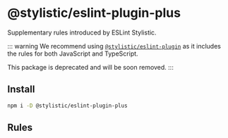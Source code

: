 # @stylistic/eslint-plugin-plus

Supplementary rules introduced by ESLint Stylistic.

::: warning
We recommend using [`@stylistic/eslint-plugin`](/packages/default) as it includes the rules for both JavaScript and TypeScript.

This package is deprecated and will be soon removed.
:::

## Install

```sh
npm i -D @stylistic/eslint-plugin-plus
```

## Rules

<RuleList package="plus" />
